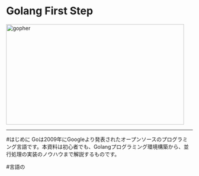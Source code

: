 Golang First Step
=========

<p><img src="https://go.googlecode.com/hg/doc/gopher/bumper.png" alt="gopher" title="gopher" width="480" height="270"/></p>


---------

#はじめに
Goは2009年にGoogleより発表されたオープンソースのプログラミング言語です。本資料は初心者でも、Golangプログラミング環境構築から、並行処理の実装のノウハウまで解説するものです。

#言語の